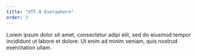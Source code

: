 ```yaml
---
title: "UTF-8 Everywhere"
order: 3
---
```

Lorem ipsum dolor sit amet, consectetur adipi elit, sed do eiusmod tempor incididunt ut labore et dolore. Ut enim ad minim veniam, quis nostrud exercitation ullam.